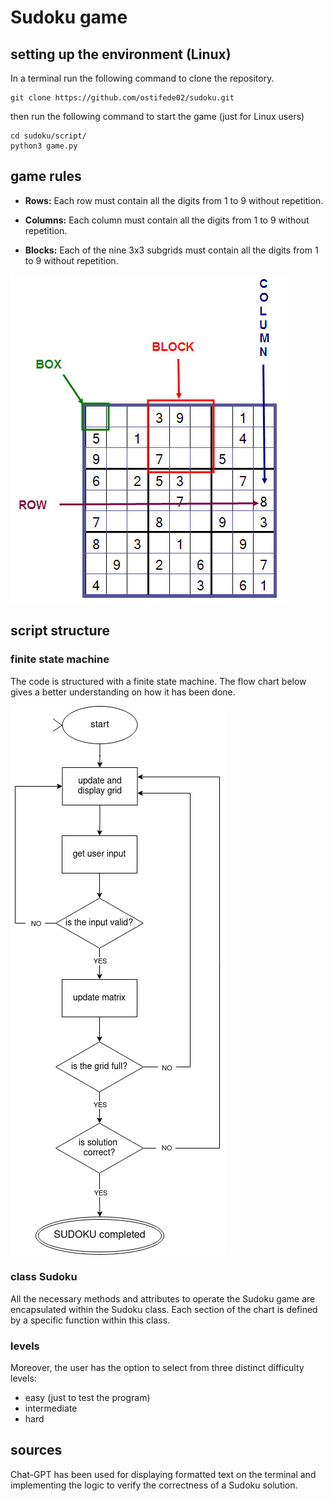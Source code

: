 # Sudoku game
## setting up the environment (Linux)
In a terminal run the following command to clone the repository.
~~~
git clone https://github.com/ostifede02/sudoku.git
~~~
then run the following command to start the game (just for Linux users)
~~~
cd sudoku/script/
python3 game.py
~~~


## game rules
+ **Rows:** Each row must contain all the digits from 1 to 9 without repetition.

+ **Columns:** Each column must contain all the digits from 1 to 9 without repetition.

+ **Blocks:** Each of the nine 3x3 subgrids must contain all the digits from 1 to 9 without repetition.

![Sudoku Rules](utils/images/sudoku_rules.jpg)


## script structure
### finite state machine
The code is structured with a finite state machine. The flow chart below gives a better understanding on how it has been done.

![Sudoku Rules](utils/images/flow_chart.png)

### class Sudoku
All the necessary methods and attributes to operate the Sudoku game are encapsulated within the Sudoku class. Each section of the chart is defined by a specific function within this class.

### levels
Moreover, the user has the option to select from three distinct difficulty levels:
+ easy (just to test the program)
+ intermediate
+ hard


## sources
Chat-GPT has been used for displaying formatted text on the terminal and implementing the logic to verify the correctness of a Sudoku solution.